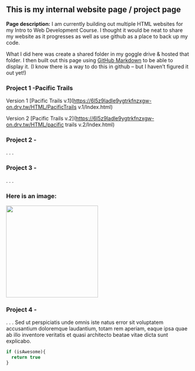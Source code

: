 ## This is my internal website page / project page



**Page description:** I am currently building out multiple HTML websites for my Intro to Web Development Course. I thought it would be neat to share my website as it progresses as well as use github as a place to back up my code. 

What I did here was create a shared folder in my goggle drive & hosted that folder. I then built out this page using [GitHub Markdown](https://guides.github.com/features/mastering-markdown/) to be able to display it. (I know there is a way to do this in github – but I haven’t figured it out yet!) 
 




### Project 1 -Pacific Trails
  Version 1 [Pacific Trails v.1](https://6l5z9ladle9ygtrkfnzxgw-on.drv.tw/HTML/PacificTrails v.1/Index.html)

  Version 2 [Pacific Trails v.2](https://6l5z9ladle9ygtrkfnzxgw-on.drv.tw/HTML/pacific trails v.2/Index.html)




### Project 2 -
. . . 

### Project 3 -
. . .
### Here is an image:

<img img width="250" height="250" src="images/dummy_thumbnail.jpg?raw=true"/>


### Project 4 - 
.
.
.
Sed ut perspiciatis unde omnis iste natus error sit voluptatem accusantium doloremque laudantium, totam rem aperiam, eaque ipsa quae ab illo inventore veritatis et quasi architecto beatae vitae dicta sunt explicabo. 

```javascript
if (isAwesome){
  return true
}
```
